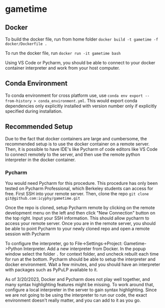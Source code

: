 


# gametime

## Docker
To build the docker file, run from home folder `docker build -t gametime -f docker/Dockerfile .`

To run the docker file, run `docker run -it gametime bash`

Using VS Code or Pycharm, you should be able to connect to your docker container interpreter and work from 
your host computer. 

## Conda Environment
To conda environment for cross platform use, use `conda env export --from-history > conda_environment.yml`.
This would export conda dependencies only explicitly installed with version number only if explicitly specified during installation. 

## Recommended Setup
Due to the fact that docker containers are large and cumbersome, the recommended setup is to use the docker container on a remote server. 
Then, it is possible to have IDE's like Pycharm of code editors like VS Code to connect remotely to the server, and then 
use the remote python interpreter in the docker container. 

### Pycharm
You would need Pycharm for this procedure. This procedure has only been tested on Pycharm Professional, which Berkeley 
students can access for free. First SSH into your remote server. Then, clone the repo 
`git clone git@github.com:icyphy/gametime.git`

Once the repo is cloned, setup Pycharm remote by clicking on the remote development menu on the left and then click "New Connection" 
button on the top right. Input your SSH information. This should allow pycharm to access your remote server. Once you are in 
the remote server, you should be able to point Pycharm to your newly cloned repo and open a remote session with Pycharm

To configure the interpreter, go to File->Settings->Project: Gametime->Python Interpreter. Add a new interpreter from
Docker. In the popup window select the folder `.` for context folder, and uncheck rebuilt each time for run at the bottom. 
Pycharm should be able to setup the interpreter and docker environment. Wait a few minutes, and you should have an interpreter
with packages such as PyPuLP available to it. 

As of 3/20/2023, Docker and Pycharm does not play well together, and many 
syntax highlighting features might be missing. To work around that, configure a local interpreter in the server
to gain syntax highlighting. Since we are not going to be using the interpreter to run our code, the exact environment
doesn't really matter, and you can add to it as you go. 

